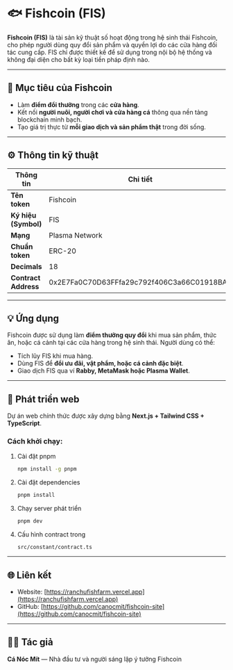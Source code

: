 # 🐟 Fishcoin (FIS)

**Fishcoin (FIS)** là tài sản kỹ thuật số hoạt động trong hệ sinh thái Fishcoin, cho phép người dùng quy đổi sản phẩm và quyền lợi do các cửa hàng đối tác cung cấp. FIS chỉ được thiết kế để sử dụng trong nội bộ hệ thống và không đại diện cho bất kỳ loại tiền pháp định nào.

---

## 🎯 Mục tiêu của Fishcoin

* Làm **điểm đổi thưởng** trong các **cửa hàng**.
* Kết nối **người nuôi, người chơi và cửa hàng cá** thông qua nền tảng blockchain minh bạch.
* Tạo giá trị thực từ **mỗi giao dịch và sản phẩm thật** trong đời sống.

---

## ⚙️ Thông tin kỹ thuật

| Thông tin            | Chi tiết                        |
| -------------------- | ------------------------------- |
| **Tên token**        | Fishcoin                        |
| **Ký hiệu (Symbol)** | FIS                             |
| **Mạng**             | Plasma Network                  |
| **Chuẩn token**      | ERC-20                          |
| **Decimals**         | 18                              |
| **Contract Address** | 0x2E7Fa0C70D63FFfa29c792f406C3a66C01918BA1

---

## 💡 Ứng dụng

Fishcoin được sử dụng làm **điểm thưởng quy đổi** khi mua sản phẩm, thức ăn, hoặc cá cảnh tại các cửa hàng trong hệ sinh thái.
Người dùng có thể:

* Tích lũy FIS khi mua hàng.
* Dùng FIS để **đổi ưu đãi, vật phẩm, hoặc cá cảnh đặc biệt**.
* Giao dịch FIS qua ví **Rabby, MetaMask hoặc Plasma Wallet**.

---

## 🚀 Phát triển web

Dự án web chính thức được xây dựng bằng **Next.js + Tailwind CSS + TypeScript**.

### Cách khởi chạy:

1. Cài đặt pnpm

   ```bash
   npm install -g pnpm
   ```

2. Cài đặt dependencies

   ```bash
   pnpm install
   ```

3. Chạy server phát triển

   ```bash
   pnpm dev
   ```

4. Cấu hình contract trong

   ```
   src/constant/contract.ts
   ```

---

## 🌐 Liên kết

* Website: [https://ranchufishfarm.vercel.app](https://ranchufishfarm.vercel.app)
* GitHub: [https://github.com/canocmit/fishcoin-site](https://github.com/canocmit/fishcoin-site)

---

## 🧑‍💻 Tác giả


**Cá Nóc Mít** — Nhà đầu tư và người sáng lập ý tưởng Fishcoin
